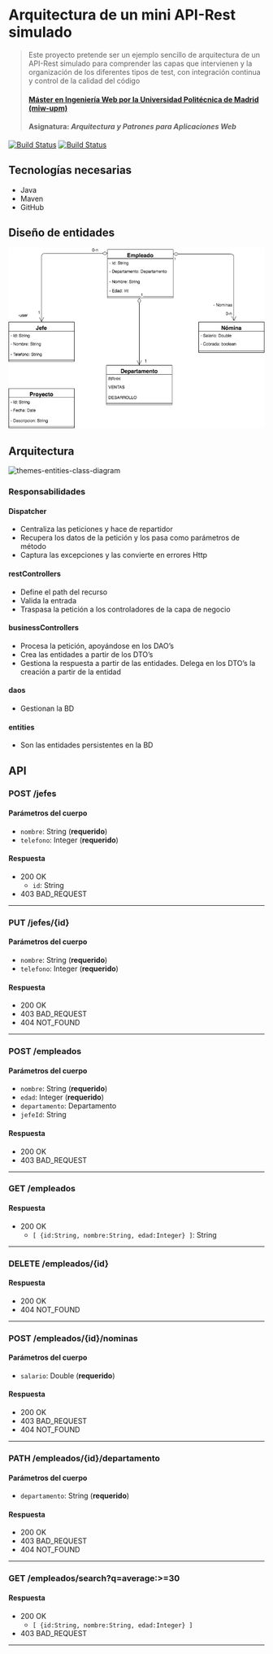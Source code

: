 # Arquitectura de un mini API-Rest simulado
> Este proyecto pretende ser un ejemplo sencillo de arquitectura de un API-Rest simulado para comprender las capas que intervienen y la organización de los diferentes tipos de test, con integración continua y control de la calidad del código
> #### [Máster en Ingeniería Web por la Universidad Politécnica de Madrid (miw-upm)](http://miw.etsisi.upm.es)
> #### Asignatura: *Arquitectura y Patrones para Aplicaciones Web*

[![Build Status](https://travis-ci.org/tomas-teston/apaw.ecp2.TomasTeston.svg?branch=master)](https://travis-ci.org/miw-upm/APAW-themes-layers)
[![Build Status](https://sonarcloud.io/api/project_badges/measure?project=es.upm.miw%3Aapaw.ecp2.TomasTeston&metric=alert_status)](https://travis-ci.org/miw-upm/APAW-themes-layers)

## Tecnologías necesarias
* Java
* Maven
* GitHub

## Diseño de entidades
[![UML](https://github.com/tomas-teston/apaw.ecp2.TomasTeston/blob/master/src/main/resources/modeloDominio.png)](https://github.com/tomas-teston/apaw.ecp2.TomasTeston/blob/master/src/main/resources/modeloDominio.png)

## Arquitectura
![themes-entities-class-diagram](https://github.com/miw-upm/APAW-themes-layers/blob/develop/docs/themes-architecture-diagram.png)

### Responsabilidades
#### Dispatcher
* Centraliza las peticiones y hace de repartidor
* Recupera los datos de la petición y los pasa como parámetros de método
* Captura las excepciones y las convierte en errores Http
#### restControllers
* Define el path del recurso
* Valida la entrada
* Traspasa la petición a los controladores de la capa de negocio
#### businessControllers
* Procesa la petición, apoyándose en los DAO’s
* Crea las entidades a partir de los DTO’s
* Gestiona la respuesta a partir de las entidades. Delega en los DTO’s la creación a partir de la entidad
#### daos
* Gestionan la BD
#### entities
* Son las entidades persistentes en la BD

## API
### POST /jefes
#### Parámetros del cuerpo
- `nombre`: String (**requerido**)
- `telefono`: Integer (**requerido**)
#### Respuesta
- 200 OK 
  - `id`: String
- 403 BAD_REQUEST
---
### PUT /jefes/{id}
#### Parámetros del cuerpo
- `nombre`: String (**requerido**)
- `telefono`: Integer (**requerido**)
#### Respuesta
- 200 OK 
- 403 BAD_REQUEST
- 404 NOT_FOUND
--- 
### POST /empleados
#### Parámetros del cuerpo
- `nombre`: String (**requerido**)
- `edad`: Integer (**requerido**)
- `departamento`: Departamento
- `jefeId`: String
#### Respuesta
- 200 OK 
- 403 BAD_REQUEST
---
### GET /empleados
#### Respuesta
- 200 OK 
  - `[ {id:String, nombre:String, edad:Integer} ]`: String
---
### DELETE /empleados/{id}
#### Respuesta
- 200 OK 
- 404 NOT_FOUND
---
### POST /empleados/{id}/nominas
#### Parámetros del cuerpo
- `salario`: Double (**requerido**)
#### Respuesta
- 200 OK 
- 403 BAD_REQUEST
- 404 NOT_FOUND
---
### PATH /empleados/{id}/departamento
#### Parámetros del cuerpo
- `departamento`: String (**requerido**)
#### Respuesta
- 200 OK 
- 403 BAD_REQUEST
- 404 NOT_FOUND
---
### GET /empleados/search?q=average:>=30
#### Respuesta
- 200 OK
  - `[ {id:String, nombre:String, edad:Integer} ]`
- 403 BAD_REQUEST
---